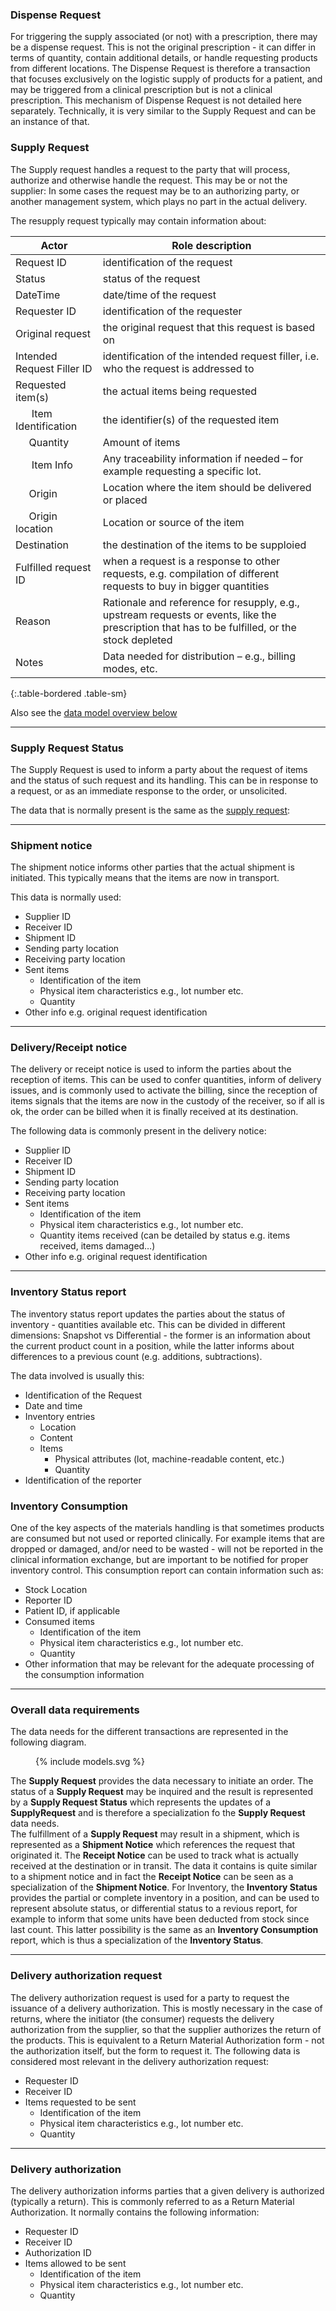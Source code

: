 

### Dispense Request
For triggering the supply associated (or not) with a prescription, there may be a dispense request. This is not the original prescription - it can differ in terms of quantity, contain additional details, or handle requesting products from different locations. The Dispense Request is therefore a transaction that focuses exclusively on the logistic supply of products for a patient, and may be triggered from a clinical prescription but is not a clinical prescription. 
This mechanism of Dispense Request is not detailed here separately. Technically, it is very similar to the Supply Request and can be an instance of that.

### Supply Request

The Supply request handles a request to the party that will process, authorize and otherwise handle the request. This may be or not the supplier: In some cases the request may be to an authorizing party, or another management system, which plays no part in the actual delivery.

The resupply request typically may contain information about:

|Actor|Role description|
|----|----|
|Request ID| identification of the request| 
|Status | status of the request | 
|DateTime | date/time of the request | 
|Requester ID | identification of the requester | 
|Original request | the original request that this request is based on | 
|Intended Request Filler ID| identification of the intended request filler, i.e. who the request is addressed to| 
|Requested item(s)|  the actual items being requested| 
|&nbsp;&nbsp;&nbsp;&nbsp;&nbsp; Item Identification| the identifier(s) of the requested item | 
|&nbsp;&nbsp;&nbsp;&nbsp;&nbsp;Quantity| Amount of items | 
|&nbsp;&nbsp;&nbsp;&nbsp;&nbsp; Item Info |Any traceability information if needed – for example requesting a specific lot.| 
|&nbsp;&nbsp;&nbsp;&nbsp;&nbsp;Origin | Location where the item should be delivered or placed|
|&nbsp;&nbsp;&nbsp;&nbsp;&nbsp;Origin location | Location or source of the item|
|Destination | the destination of the items to be supploied | 
|Fulfilled request ID | when a request is a response to other requests, e.g. compilation of different requests to buy in bigger quantities|
|Reason | Rationale and reference for resupply, e.g., upstream requests or events, like the prescription that has to be fulfilled, or the stock depleted|
|Notes | Data needed for distribution – e.g., billing modes, etc.|
{:.table-bordered .table-sm}


Also see the [data model overview below](#overall-data-requirements)

___


### Supply Request Status

The Supply Request is used to inform a party about the request of items and the status of such request and its handling. This can be in response to a request, or as an immediate response to the order, or unsolicited.

The data that is normally present is the same as the [supply request](#supply-request):


___

### Shipment notice
The shipment notice informs other parties that the actual shipment is initiated. This typically means that the items are now in transport. 


This data is normally used:

* Supplier ID
* Receiver ID
* Shipment ID
* Sending party location
* Receiving party location
* Sent items
  * Identification of the item
  * Physical item characteristics e.g., lot number etc.
  * Quantity
* Other info e.g. original request identification

___

### Delivery/Receipt notice
The delivery or receipt notice is used to inform the parties about the reception of items. This can be used to confer quantities, inform of delivery issues, and is commonly used to activate the billing, since the reception of items signals that the items are now in the custody of the receiver, so if all is ok, the order can be billed when it is finally received at its destination.

The following data is commonly present in the delivery notice:

* Supplier ID
* Receiver ID
* Shipment ID
* Sending party location
* Receiving party location
* Sent items
  * Identification of the item
  * Physical item characteristics e.g., lot number etc.
  * Quantity items received (can be detailed by status e.g. items received, items damaged…)
* Other info e.g. original request identification 


___

### Inventory Status report
The inventory status report updates the parties about the status of inventory - quantities available etc.
This can be divided in different dimensions: Snapshot vs Differential - the former is an information about the current product count in a position, while the latter informs about differences to a previous count (e.g. additions, subtractions). 

The data involved is usually this:

* Identification of the Request
* Date and time
* Inventory entries
  * Location
  * Content
  * Items
    * Physical attributes (lot, machine-readable content, etc.)
    * Quantity
* Identification of the reporter


### Inventory Consumption
One of the key aspects of the materials handling is that sometimes products are consumed but not used or reported clinically. For example items that are dropped or damaged, and/or need to be wasted - will not be reported in the clinical information exchange, but are important to be notified for proper inventory control. This consumption report can contain information such as:
* Stock Location
* Reporter ID
* Patient ID, if applicable
* Consumed items
  * Identification of the item
  * Physical item characteristics e.g., lot number etc.
  * Quantity
* Other information that may be relevant for the adequate processing of the consumption information

___

### Overall data requirements
The data needs for the different transactions are represented in the following diagram.
  <figure>
    {% include models.svg %}
  </figure>

The **Supply Request** provides the data necessary to initiate an order. The status of a **Supply Request** may be inquired and the result is represented by a **Supply Request Status** which represents the updates of a **SupplyRequest** and is therefore a specialization fo the **Supply Request** data needs.  
The fulfillment of a **Supply Request** may result in a shipment, which is represented as a **Shipment Notice** which references the request that originated it. The **Receipt Notice** can be used to track what is actually received at the destination or in transit. The data it contains is quite similar to a shipment notice and in fact the **Receipt Notice** can be seen as a specialization of the **Shipment Notice**.
For Inventory, the **Inventory Status** provides the partial or complete inventory in a position, and can be used to represent absolute status, or differential status to a revious report, for example to inform that some units have been deducted from stock since last count.
This latter possibility is the same as an **Inventory Consumption** report, which is thus a specialization of the **Inventory Status**.



___

### Delivery authorization request
The delivery authorization request is used for a party to request the issuance of a delivery authorization. This is mostly necessary in the case of returns, where the initiator (the consumer) requests the delivery authorization from the supplier, so that the supplier authorizes the return of the products. This is equivalent to a Return Material Authorization form - not the authorization itself, but the form to request it.
The following data is considered most relevant in the delivery authorization request:
* Requester ID
* Receiver ID
* Items requested to be sent
  * Identification of the item
  * Physical item characteristics e.g., lot number etc.
  * Quantity
  
___

### Delivery authorization
The delivery authorization informs parties that a given delivery is authorized (typically a return). This is commonly referred to as a Return Material Authorization. 
It normally contains the following information:

* Requester ID
* Receiver ID
* Authorization ID
* Items allowed to be sent
  * Identification of the item
  * Physical item characteristics e.g., lot number etc.
  * Quantity

